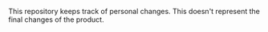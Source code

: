This repository keeps track of personal changes. This doesn't represent the final changes of the product. 
